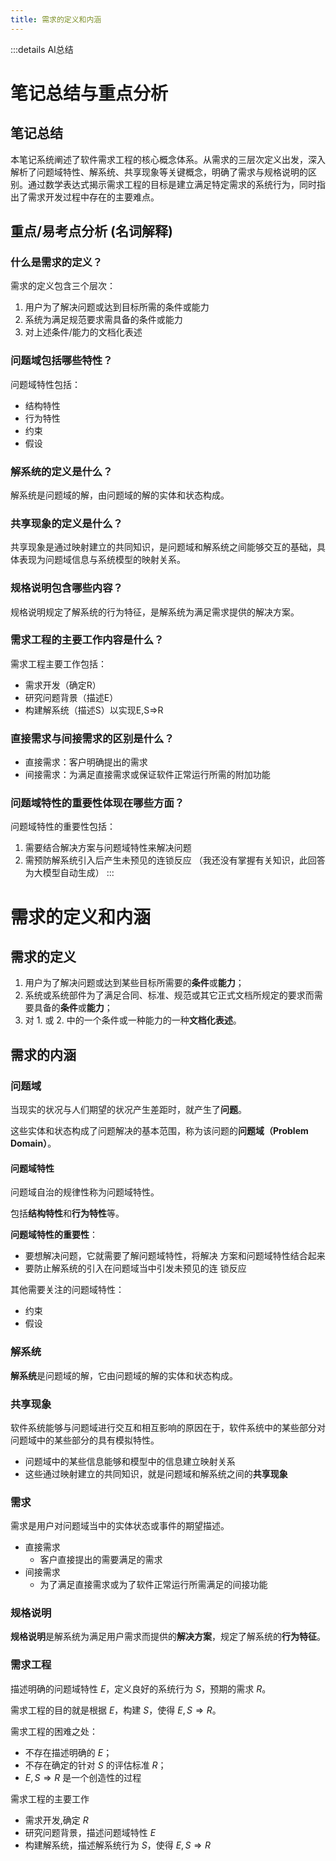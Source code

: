 ```yaml
---
title: 需求的定义和内涵
---
```


:::details AI总结



# 笔记总结与重点分析
## 笔记总结
本笔记系统阐述了软件需求工程的核心概念体系。从需求的三层次定义出发，深入解析了问题域特性、解系统、共享现象等关键概念，明确了需求与规格说明的区别。通过数学表达式揭示需求工程的目标是建立满足特定需求的系统行为，同时指出了需求开发过程中存在的主要难点。

## 重点/易考点分析 (名词解释)

### 什么是需求的定义？
需求的定义包含三个层次：
1. 用户为了解决问题或达到目标所需的条件或能力
2. 系统为满足规范要求需具备的条件或能力
3. 对上述条件/能力的文档化表述

### 问题域包括哪些特性？
问题域特性包括：
- 结构特性
- 行为特性
- 约束
- 假设

### 解系统的定义是什么？
解系统是问题域的解，由问题域的解的实体和状态构成。

### 共享现象的定义是什么？
共享现象是通过映射建立的共同知识，是问题域和解系统之间能够交互的基础，具体表现为问题域信息与系统模型的映射关系。

### 规格说明包含哪些内容？
规格说明规定了解系统的行为特征，是解系统为满足需求提供的解决方案。

### 需求工程的主要工作内容是什么？
需求工程主要工作包括：
- 需求开发（确定R）
- 研究问题背景（描述E）
- 构建解系统（描述S）以实现E,S⇒R

### 直接需求与间接需求的区别是什么？
- 直接需求：客户明确提出的需求
- 间接需求：为满足直接需求或保证软件正常运行所需的附加功能

### 问题域特性的重要性体现在哪些方面？
问题域特性的重要性包括：
1. 需要结合解决方案与问题域特性来解决问题
2. 需预防解系统引入后产生未预见的连锁反应
（我还没有掌握有关知识，此回答为大模型自动生成）
:::



# 需求的定义和内涵

## 需求的定义

1. 用户为了解决问题或达到某些目标所需要的**条件**或**能力**；
2. 系统或系统部件为了满足合同、标准、规范或其它正式文档所规定的要求而需要具备的**条件**或**能力**；
3. 对 1. 或 2. 中的一个条件或一种能力的一种**文档化表述**。

## 需求的内涵

### 问题域

当现实的状况与人们期望的状况产生差距时，就产生了**问题**。

这些实体和状态构成了问题解决的基本范围，称为该问题的**问题域（Problem Domain）**。

#### 问题域特性

问题域自治的规律性称为问题域特性。

包括**结构特性**和**行为特性**等。

**问题域特性的重要性**：
- 要想解决问题，它就需要了解问题域特性，将解决
方案和问题域特性结合起来
- 要防止解系统的引入在问题域当中引发未预见的连
锁反应

其他需要关注的问题域特性：
- 约束
- 假设


### 解系统

**解系统**是问题域的解，它由问题域的解的实体和状态构成。

### 共享现象

软件系统能够与问题域进行交互和相互影响的原因在于，软件系统中的某些部分对问题域中的某些部分的具有模拟特性。
- 问题域中的某些信息能够和模型中的信息建立映射关系
- 这些通过映射建立的共同知识，就是问题域和解系统之间的**共享现象**

### 需求

需求是用户对问题域当中的实体状态或事件的期望描述。

- 直接需求
  - 客户直接提出的需要满足的需求
- 间接需求
  - 为了满足直接需求或为了软件正常运行所需满足的间接功能

### 规格说明

**规格说明**是解系统为满足用户需求而提供的**解决方案**，规定了解系统的**行为特征**。



### 需求工程

描述明确的问题域特性 $E$，定义良好的系统行为 $S$，预期的需求 $R$。

需求工程的目的就是根据 $E$，构建 $S$，使得 $E, S \Rightarrow R$。

需求工程的困难之处：
- 不存在描述明确的 $E$；
- 不存在确定的针对 $S$ 的评估标准 $R$；
- $E, S \Rightarrow R$ 是一个创造性的过程


需求工程的主要工作
- 需求开发,确定 $R$
- 研究问题背景，描述问题域特性 $E$
- 构建解系统，描述解系统行为 $S$，使得 $E, S \Rightarrow R$


